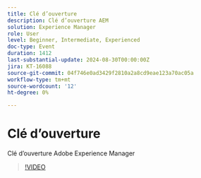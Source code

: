 ```yaml
---
title: Clé d’ouverture
description: Clé d’ouverture AEM
solution: Experience Manager
role: User
level: Beginner, Intermediate, Experienced
doc-type: Event
duration: 1412
last-substantial-update: 2024-08-30T00:00:00Z
jira: KT-16088
source-git-commit: 04f746e0ad3429f2810a2a8cd9eae123a70ac05a
workflow-type: tm+mt
source-wordcount: '12'
ht-degree: 0%

---
```



# Clé d’ouverture

Clé d’ouverture Adobe Experience Manager

>[!VIDEO](https://video.tv.adobe.com/v/3454959/?learn=on&captions=fre_fr)
